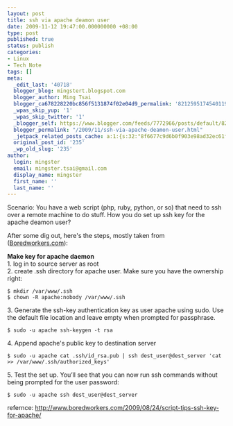 ```yaml
---
layout: post
title: ssh via apache deamon user
date: 2009-11-12 19:47:00.000000000 +08:00
type: post
published: true
status: publish
categories:
- Linux
- Tech Note
tags: []
meta:
  _edit_last: '40718'
  blogger_blog: mingstert.blogspot.com
  blogger_author: Ming Tsai
  blogger_ca678228220bc856f5131874f02e04d9_permalink: '8212595174540119273'
  _wpas_skip_yup: '1'
  _wpas_skip_twitter: '1'
  _blogger_self: https://www.blogger.com/feeds/7772966/posts/default/8212595174540119273
  blogger_permalink: "/2009/11/ssh-via-apache-deamon-user.html"
  _jetpack_related_posts_cache: a:1:{s:32:"8f6677c9d6b0f903e98ad32ec61f8deb";a:2:{s:7:"expires";i:1438571294;s:7:"payload";a:3:{i:0;a:1:{s:2:"id";i:167;}i:1;a:1:{s:2:"id";i:563;}i:2;a:1:{s:2:"id";i:238;}}}}
  original_post_id: '235'
  _wp_old_slug: '235'
author:
  login: mingster
  email: mingster.tsai@gmail.com
  display_name: mingster
  first_name: ''
  last_name: ''
---
```

<p>Scenario: You have a web script (php, ruby, python, or so) that need to ssh over a remote machine to do stuff.  How you do set up ssh key for the apache deamon user?</p>
<p>After some dig out, here's the steps, mostly taken from (<a href="http://www.boredworkers.com/2009/08/24/script-tips-ssh-key-for-apache/">Boredworkers.com</a>):</p>
<p><span style="font-weight:bold;">Make key for apache daemon</span><br />1. log in to source server as root<br />2. create .ssh directory for apache user. Make sure you have the ownership right:<br /><code><br />$ mkdir /var/www/.ssh<br />$ chown -R apache:nobody /var/www/.ssh<br /></code></p>
<p>3. Generate the ssh-key authentication key as user apache using sudo. Use the default file location and leave empty when prompted for passphrase.<br /><code><br />$ sudo -u apache ssh-keygen -t rsa<br /></code></p>
<p>4. Append apache's public key to destination server<br /><code><br />$ sudo -u apache cat .ssh/id_rsa.pub | ssh dest_user@dest_server 'cat &gt;&gt; /var/www/.ssh/authorized_keys'<br /></code></p>
<p>5. Test the set up. You’ll see that you can now run ssh commands without being prompted for the user password:<br /><code><br />$ sudo -u apache ssh dest_user@dest_server<br /></code></p>
<p>refernce: <a href="http://www.boredworkers.com/2009/08/24/script-tips-ssh-key-for-apache/">http://www.boredworkers.com/2009/08/24/script-tips-ssh-key-for-apache/</a></p>

